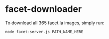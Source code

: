 facet-downloader
=========

To download all 365 facet.la images, simply run:
	
	node facet-server.js PATH_NAME_HERE
